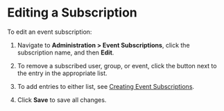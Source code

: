 [title]: # "Editing a Subscription"
[tags]: # "Editing a Subscription"
[priority]: # "20"

# Editing a Subscription

To edit an event subscription:

1. Navigate to **Administration > Event Subscriptions**, click the subscription name, and then **Edit**.

2. To remove a subscribed user, group, or event, click the button next to the entry in the appropriate list.

3. To add entries to either list, see [Creating Event Subscriptions](../creating-event-subscriptions/index.md).

4. Click **Save** to save all changes.

